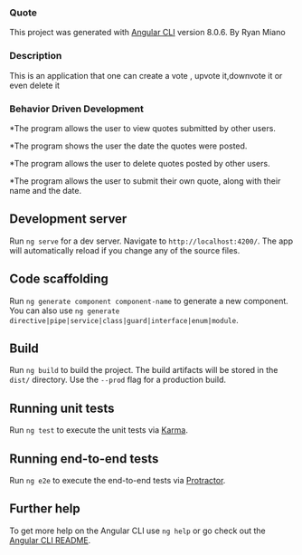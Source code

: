### Quote

This project was generated with [Angular CLI](https://github.com/angular/angular-cli) version 8.0.6. By Ryan Miano

### Description
This is an application that one can create a vote , upvote it,downvote it or even delete it

### Behavior Driven Development

*The program allows the user to view quotes submitted by other users.

*The program shows the user the date the quotes were posted.

*The program allows the user to delete quotes posted by other users.

*The program allows the user to submit their own quote, along with their name and the date.


## Development server

Run `ng serve` for a dev server. Navigate to `http://localhost:4200/`. The app will automatically reload if you change any of the source files.

## Code scaffolding

Run `ng generate component component-name` to generate a new component. You can also use `ng generate directive|pipe|service|class|guard|interface|enum|module`.

## Build

Run `ng build` to build the project. The build artifacts will be stored in the `dist/` directory. Use the `--prod` flag for a production build.

## Running unit tests

Run `ng test` to execute the unit tests via [Karma](https://karma-runner.github.io).

## Running end-to-end tests

Run `ng e2e` to execute the end-to-end tests via [Protractor](http://www.protractortest.org/).

## Further help

To get more help on the Angular CLI use `ng help` or go check out the [Angular CLI README](https://github.com/angular/angular-cli/blob/master/README.md).
